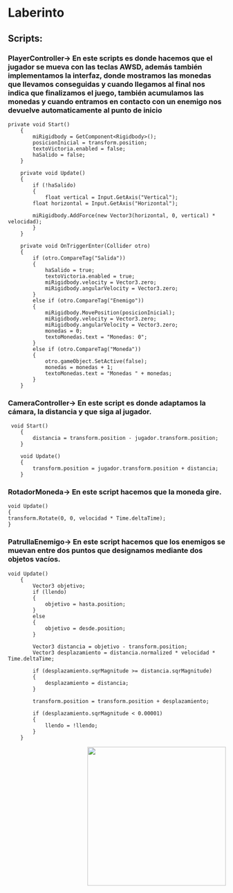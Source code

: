 ﻿# Laberinto

## Scripts:

### PlayerController-> En este scripts es donde hacemos que el jugador se mueva con las teclas AWSD, además también implementamos la interfaz, donde mostramos las monedas que llevamos conseguidas y cuando llegamos al final nos indica que finalizamos el juego, también acumulamos las monedas y cuando entramos en contacto con un enemigo nos devuelve automaticamente al punto de inicio

```
private void Start()
    {
        miRigidbody = GetComponent<Rigidbody>();
        posicionInicial = transform.position;
        textoVictoria.enabled = false;
        haSalido = false;
    }

    private void Update()
    {
        if (!haSalido)
        {
            float vertical = Input.GetAxis("Vertical");
        float horizontal = Input.GetAxis("Horizontal");
        
        miRigidbody.AddForce(new Vector3(horizontal, 0, vertical) * velocidad);
        }
    }

    private void OnTriggerEnter(Collider otro)
    {
        if (otro.CompareTag("Salida"))
        {
            haSalido = true;
            textoVictoria.enabled = true;
            miRigidbody.velocity = Vector3.zero;
            miRigidbody.angularVelocity = Vector3.zero;
        }
        else if (otro.CompareTag("Enemigo"))
        {
            miRigidbody.MovePosition(posicionInicial);
            miRigidbody.velocity = Vector3.zero;
            miRigidbody.angularVelocity = Vector3.zero;
            monedas = 0;
            textoMonedas.text = "Monedas: 0";
        }
        else if (otro.CompareTag("Moneda"))
        {
            otro.gameObject.SetActive(false);
            monedas = monedas + 1;
            textoMonedas.text = "Monedas " + monedas;
        }
    }
```

### CameraController-> En este script es donde adaptamos la cámara, la distancia y que siga al jugador.

```
 void Start()
    {
        distancia = transform.position - jugador.transform.position;
    }
    
    void Update()
    {
        transform.position = jugador.transform.position + distancia;
    }
```

### RotadorMoneda-> En este script hacemos que la moneda gire.

```
void Update()
{
transform.Rotate(0, 0, velocidad * Time.deltaTime);
}
``` 
### PatrullaEnemigo-> En este script hacemos que los enemigos se muevan entre dos puntos que designamos mediante dos objetos vacíos.

```
void Update()
    {
        Vector3 objetivo;
        if (llendo)
        {
            objetivo = hasta.position;
        }
        else
        {
            objetivo = desde.position;
        }

        Vector3 distancia = objetivo - transform.position;
        Vector3 desplazamiento = distancia.normalized * velocidad * Time.deltaTime;

        if (desplazamiento.sqrMagnitude >= distancia.sqrMagnitude)
        {
            desplazamiento = distancia;
        }

        transform.position = transform.position + desplazamiento;

        if (desplazamiento.sqrMagnitude < 0.00001)
        {
            llendo = !llendo;
        }
    }
```

<p><img align="right" src="https://github.com/AlejandroQuintaFarina/gifUnity/blob/main/20230316_141753_AdobeExpress.gif" widht="500" height="320" /></p>
